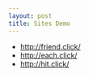 ```yaml
---
layout: post
title: Sites Demo
---
```

* <http://friend.click/>
* <http://each.click/>
* <http://hit.click/>
